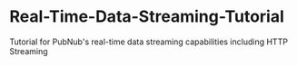 # Real-Time-Data-Streaming-Tutorial
Tutorial for PubNub's real-time data streaming capabilities including HTTP Streaming
